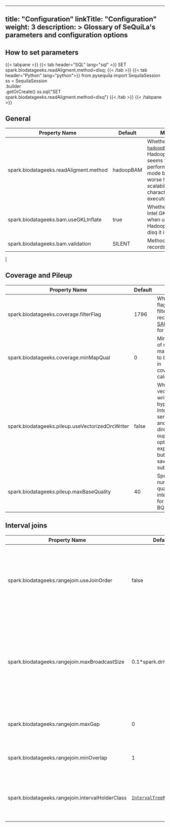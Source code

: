 
---
title: "Configuration"
linkTitle: "Configuration"
weight: 3
description: >
    Glossary of SeQuiLa's parameters and configuration options
---
## How to set parameters
{{< tabpane >}}
{{< tab header="SQL" lang="sql" >}}
SET spark.biodatageeks.readAligment.method=disq;
{{< /tab >}}
{{< tab header="Python" lang="python">}}
from pysequila import SequilaSession
ss = SequilaSession \
.builder \
.getOrCreate()
ss.sql("SET spark.biodatageeks.readAligment.method=disq")
{{< /tab >}}
{{< /tabpane >}}

## General

| Property Name                           | Default         | Meaning                                                                            |
|-----------------------------------------|-----------------|------------------------------------------------------------------------------------|
| spark.biodatageeks.readAligment.method  | hadoopBAM       | Whether to use [`hadoopBAM`](https://github.com/HadoopGenomics/Hadoop-BAM) or [`disq`](https://github.com/disq-bio/disq). Hadoop-BAM seems to be more performant in local mode but has worse horizontal scalability characteristic(~50+ executors). |
| spark.biodatageeks.bam.useGKLInflate    | true            | Whether to use Intel GKL deflater when using HadoopBAM (for disq it is always on)  |
| spark.biodatageeks.bam.validation | SILENT | Method of BAM records [validation](https://github.com/samtools/htsjdk/blob/master/src/main/java/htsjdk/samtools/ValidationStringency.java)|
|

## Coverage and Pileup

| Property Name                           | Default         | Meaning                                                                            |
|-----------------------------------------|-----------------|------------------------------------------------------------------------------------|
|spark.biodatageeks.coverage.filterFlag | 1796 | Which SAM flags to use for filtering records. Check [SAM explainer](https://broadinstitute.github.io/picard/explain-flags.html) for details.|
|spark.biodatageeks.coverage.minMapQual| 0| Minimal value of reads' mapping quality to be included in coverage/pileup calculations |
|spark.biodatageeks.pileup.useVectorizedOrcWriter | false | Whether to use vectorized ORC writer and to bypass Spark's InternalRow serialization and write directly to the ouput file. This option is still experimental but speeds up saving results substantially.|
|spark.biodatageeks.pileup.maxBaseQuality | 40 | Specify the number of base quality values - internally used for allocating BQ counters. |


## Interval joins

| Property Name                           | Default         | Meaning                                                                            |
|-----------------------------------------|-----------------|------------------------------------------------------------------------------------|
|spark.biodatageeks.rangejoin.useJoinOrder| false | Whether to always broadcast the right table of a join or to computer row counts and pick up the smaller one. |
|spark.biodatageeks.rangejoin.maxBroadcastSize| 0.1*spark.driver.memory| The maximum allowed size of the broadcasted intverval structure which is used by the SeQuiLa's optimizer to chose interval join [algorithm](http://biodatageeks.ii.pw.edu.pl/sequila/architecture/architecture.html#optimizations).|
|spark.biodatageeks.rangejoin.maxGap| 0 | The maximum gap between between regions |
|spark.biodatageeks.rangejoin.minOverlap| 1 | The minimal length of the overlap between regions |
|spark.biodatageeks.rangejoin.intervalHolderClass|[`IntervalTreeRedBlack`](https://github.com/biodatageeks/sequila/blob/master/src/main/scala/org/biodatageeks/sequila/rangejoins/methods/IntervalTree/IntervalTreeRedBlack.java)| [Pluggable](http://biodatageeks.ii.pw.edu.pl/sequila/architecture/architecture.html#custom-interval-structure) mechanism for implementing custom interval structures.|